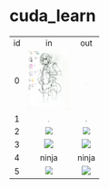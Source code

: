 # cuda_learn
<table style="width:100%">
  <tr>
    <td style="text-align:center; vertical-align:middle;">id</td>
    <td style="text-align:center; vertical-align:middle;">in</td>
    <td style="text-align:center; vertical-align:middle;">out</td>
  </tr>
  <tr>
    <td style="text-align:center; vertical-align:middle;">0</td>
    <td style="text-align:center; vertical-align:middle;"><img src="https://github.com/YQX113/cuda_learn/blob/main/00/in_00.jpg" style="zoom:10%;" /><img src="C:\Users\Qianxu\Desktop\mk_00.jpg" style="zoom:5%;" /></td>
    <td style="text-align:center; vertical-align:middle;"><img src="D:\cuda\cuda_learn\Problem Set 1\Problem Set 1\HW1_output.png" style="zoom:9%;" /></td>
  </tr>
  <tr>
    <td style="text-align:center; vertical-align:middle;">1</td>
    <td style="text-align:center; vertical-align:middle;"><img src="C:\Users\Qianxu\Desktop\bee.jpg" style="zoom:12%;" /></td>
    <td style="text-align:center; vertical-align:middle;"><img src="C:\Users\Qianxu\Desktop\bee_01.jpg" style="zoom:13.8%;" /></td>
  </tr>
  <tr>
    <td style="text-align:center; vertical-align:middle;">2</td>
    <td style="text-align:center; vertical-align:middle;"><img src="C:\Users\Qianxu\Desktop\memorial_large.jpg" style="zoom: 80%;" /></td>
    <td style="text-align:center; vertical-align:middle;"><img src="D:\cuda\cuda_learn\Problem Set 3\Problem Set 3\HW3_output.png" style="zoom:80%;" /></td>
  </tr>
  <tr>
    <td style="text-align:center; vertical-align:middle;">3</td>
    <td style="text-align:center; vertical-align:middle;"><img src="red_eye_effect_5.jpg" style="zoom:98.5%;" /></td>
    <td style="text-align:center; vertical-align:middle;"><img src="HW4_output.png" /></td>
  </tr>
  <tr>
    <td style="text-align:center; vertical-align:middle;">4</td>
    <td style="text-align:center; vertical-align:middle;">ninja</td>
    <td style="text-align:center; vertical-align:middle;">ninja</td>
  </tr>
  <tr>
    <td style="text-align:center; vertical-align:middle;">5</td>
    <td style="text-align:center; vertical-align:middle;"><img src="in.jpg" style="zoom:83.9%;" /></td>
    <td style="text-align:center; vertical-align:middle;"><img src="HW6_output.png" /></td>
  </tr>
</table>
